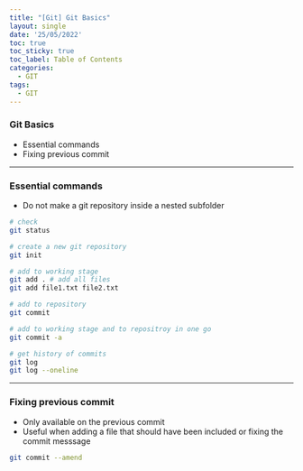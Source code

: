 ```yaml
---
title: "[Git] Git Basics"
layout: single
date: '25/05/2022'
toc: true
toc_sticky: true
toc_label: Table of Contents
categories:
  - GIT
tags:
  - GIT
---
```


### Git Basics
* Essential commands
* Fixing previous commit 

---

### Essential commands
* Do not make a git repository inside a nested subfolder

```bash
# check
git status

# create a new git repository 
git init

# add to working stage
git add . # add all files
git add file1.txt file2.txt

# add to repository
git commit

# add to working stage and to repositroy in one go
git commit -a

# get history of commits
git log
git log --oneline
```

---

### Fixing previous commit 
* Only available on the previous commit 
* Useful when adding a file that should have been included or fixing the commit messsage

```bash
git commit --amend
```